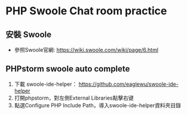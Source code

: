 # PHP Swoole Chat room practice

## 安裝 Swoole
* 參照Swoole官網: <https://wiki.swoole.com/wiki/page/6.html>

## PHPstorm swoole auto complete
1. 下載 swoole-ide-helper： <https://github.com/eaglewu/swoole-ide-helper>
2. 打開phpstorm，對左側External Libraries點擊右键
3. 點選Configure PHP Include Path，導入swoole-ide-helper資料夾目錄